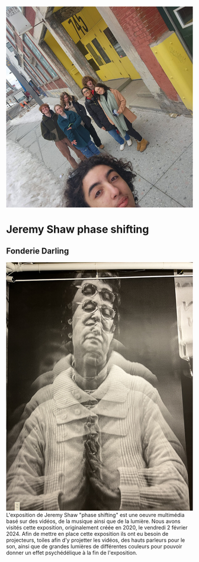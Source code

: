 ![photo](media/potos_devant_J.S_2024.png)
<h1>Jeremy Shaw phase shifting</h1>
<h2>Fonderie Darling</h2>

![photo](media/Affiche_pre-presentation_J.S_2024.png)
L'exposition de Jeremy Shaw "phase shifting" est une oeuvre multimédia basé sur des vidéos, de la musique ainsi que de la lumière.
Nous avons visités cette exposition, originalement créée en 2020, le vendredi 2 février 2024.
Afin de mettre en place cette exposition ils ont eu besoin de projecteurs, toiles afin d'y projetter les vidéos, des hauts parleurs
pour le son, ainsi que de grandes lumières de différentes couleurs pour pouvoir donner un effet psychédélique à la fin de 
l'exposition.
